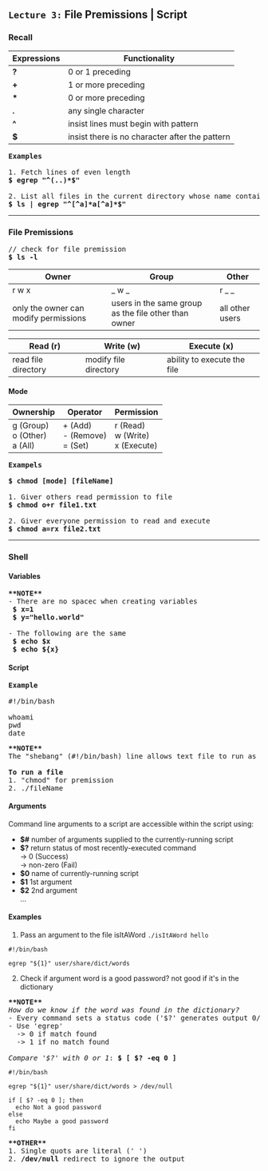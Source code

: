 ## `Lecture 3:` File Premissions | Script



### Recall
Expressions | Functionality 
--- | --- 
**?** | 0 or 1 preceding 
**+** | 1 or more preceding
<b>*</b> | 0 or more preceding  
**.** | any single character 
**^** | insist lines must begin with pattern
**$** | insist there is no character after the pattern

<pre>
<b>Examples</b>

1. Fetch lines of even length
<b>$ egrep "^(..)*$"</b>

2. List all files in the current directory whose name contains exactly one "a"
<b>$ ls | egrep "^[^a]*a[^a]*$"</b>
</pre>
--------------------------------------------------------------------------------------------



### File Premissions 
<pre>
// check for file premission
<b>$ ls -l</b>
</pre>

Owner | Group | Other
--- | --- | ---
r w x | _ w _ | r _ _ |
only the owner can modify permissions | users in the same group as the file other than owner | all other users

Read (r)| Write (w) | Execute (x)
--- | --- | ---
read file directory | modify file directory | ability to execute the file


#### Mode
Ownership | Operator | Permission
--- | --- | ---
g (Group) <br> o (Other) <br> a (All) | + (Add) <br> - (Remove) <br> = (Set) |  r (Read) <br> w (Write) <br> x (Execute)
  
<pre>
<b>Exampels</b>

<b>$ chmod [mode] [fileName]</b>

1. Giver others read permission to file 
<b>$ chmod o+r file1.txt</b>

2. Giver everyone permission to read and execute 
<b>$ chmod a=rx file2.txt</b>
</pre>
--------------------------------------------------------------------------------------------



### Shell 

#### Variables 
<pre>
<b>**NOTE**</b>
- There are no spacec when creating variables
<b> $ x=1 </b>
<b> $ y="hello.world" </b>

- The following are the same
<b> $ echo $x </b>
<b> $ echo ${x} </b>
</pre>

#### Script 
<pre>
<b>Example</b> 

#!/bin/bash 

whoami 
pwd 
date
</pre>

<pre>
<b>**NOTE**</B>
The "shebang" (#!/bin/bash) line allows text file to run as bash by giving a bash-PATH

<b>To run a file</b>
1. "chmod" for premission 
2. ./fileName
</pre>

#### Arguments
Command line arguments to a script are accessible within the script using: <br>
- <b>$#</b> number of arguments supplied to the currently-running script <br>
- <b>$?</b> return status of most recently-executed command <br>
  -> 0 (Success) <br>
  -> non-zero (Fail) <br>
- <b>$0</b> name of currently-running script <br> 
- <b>$1</b> 1st argument <br>
- <b>$2</b> 2nd argument <br>
...

#### Examples
1. Pass an argument to the file isItAWord `./isItAWord hello`
```
#!/bin/bash

egrep "${1}" user/share/dict/words
``` 

2. Check if argument word is a good password? not good if it's in the dictionary
<pre>
<b>**NOTE**</b>
<i>How do we know if the word was found in the dictionary?</i>
- Every command sets a status code ('$?' generates output 0/1)
- Use 'egrep' 
  -> 0 if match found 
  -> 1 if no match found 

<i>Compare '$?' with 0 or 1</i>: <b>$ [ $? -eq 0 ]</b>
</pre>

```
#!/bin/bash

egrep "${1}" user/share/dict/words > /dev/null

if [ $? -eq 0 ]; then 
  echo Not a good password
else 
  echo Maybe a good password
fi
``` 

<pre>
<b>**OTHER**</b>
1. Single quots are literal (' ')
2. <b>/dev/null</b> redirect to ignore the output
</pre>
